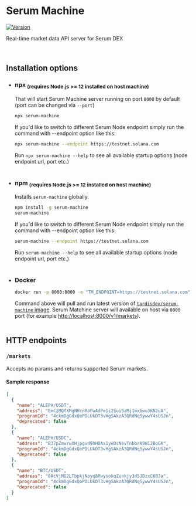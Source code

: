 # Serum Machine

[![Version](https://img.shields.io/npm/v/serum-machine.svg)](https://www.npmjs.org/package/serum-machine)

Real-time market data API server for Serum DEX

<br/>

## Installation options

- ### npx <sub>(requires Node.js >= 12 installed on host machine)</sub>

  That will start Serum Machine server running on port `8000` by default (port can be changed via `--port`)

  ```sh
  npx serum-machine
  ```

  If you'd like to switch to different Serum Node endpoint simply run the command with --endpoint option like this:

  ```sh
  npx serum-machine --endpoint https://testnet.solana.com
  ```

  Run `npx serum-machine --help` to see all available startup options (node endpoint url, port etc.)
  <br/>
  <br/>

- ### npm <sub>(requires Node.js >= 12 installed on host machine)</sub>

  Installs `serum-machine` globally.

  ```sh
  npm install -g serum-machine
  serum-machine
  ```

  If you'd like to switch to different Serum Node endpoint simply run the command with --endpoint option like this:

  ```sh
  serum-machine --endpoint https://testnet.solana.com
  ```

  Run `serum-machine --help` to see all available startup options (node endpoint url, port etc.)
  <br/>
  <br/>

- ### Docker

  ```sh
  docker run -p 8000:8000 -e "TM_ENDPOINT=https://testnet.solana.com" -d tardisdev/serum-machine
  ```

  Command above will pull and run latest version of [`tardisdev/serum-machine` image](https://hub.docker.com/r/tardisdev/serum-machine). Serum Matchine server will available on host via `8000` port (for example [http://localhost:8000/v1/markets](http://localhost:8000/v1/markets)).
  <br/>
  <br/>

## HTTP endpoints

### `/markets`

Accepts no params and returns supported Serum markets.

#### Sample response

```json
[
  {
    "name": "ALEPH/USDT",
    "address": "EmCzMQfXMgNHcnRoFwAdPe1i2SuiSzMj1mx6wu3KN2uA",
    "programId": "4ckmDgGdxQoPDLUkDT3vHgSAkzA3QRdNq5ywwY4sUSJn",
    "deprecated": false
  },
  {
    "name": "ALEPH/USDC",
    "address": "B37pZmwrwXHjpgvd9hHDAx1yeDsNevTnbbrN9W12BoGK",
    "programId": "4ckmDgGdxQoPDLUkDT3vHgSAkzA3QRdNq5ywwY4sUSJn",
    "deprecated": false
  },
  {
    "name": "BTC/USDT",
    "address": "8AcVjMG2LTbpkjNoyq8RwysokqZunkjy3d5JDzxC6BJa",
    "programId": "4ckmDgGdxQoPDLUkDT3vHgSAkzA3QRdNq5ywwY4sUSJn",
    "deprecated": false
  }
]
```

